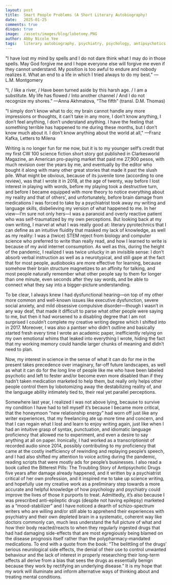 ```yaml
---
layout: post
title:  Smart People Problems (A Short Literary Autobiography)
date:   2025-01-25 
comments: true
disqus: true
image:  /assets/images/blog/lobotomy.PNG
author: Abby Nicole Yee
tags:   literary autobiography, psychiatry, psychology, antipsychotics
---
```


"I have lost my mind by spells and I do not dare think what I may do in those spells. May God forgive me and I hope everyone else will forgive me even if they cannot understand. My position is too awful to endure and nobody realizes it. What an end to a life in which I tried always to do my best." —L.M. Montgomery

"I, / like a river, / Have been turned aside by this harsh age. / I am a substitute. My life has flowed / Into another channel / And I do not recognize my shores." —Anna Akhmatova, “The fifth” (transl. D.M. Thomas) 
    
"I simply don’t know what to do; my brain cannot handle any more impressions or thoughts, it can’t take in any more, I don’t know anything, I don’t feel anything, I don’t understand anything. I have the feeling that something terrible has happened to me during these months, but I don’t know much about it. I don’t know anything about the world at all," —Franz Kafka, Letters to Milena
    
Writing is no longer fun for me now, but it is to my younger self’s credit that my first CW 100 science fiction short story got published in Clarkesworld Magazine, an American pro-paying market that paid me 27,900 pesos, with much revision over the years by me, and eventually by the editor who bought it along with many other great stories that made it past the slush pile. What might be obvious, because of its juvenile tone (according to one review), was that I wrote it in 2018, at the age of twenty, way before I lost interest in playing with words, before my playing took a destructive turn, and before I became equipped with more theory to notice everything about my reality and that of others’, and unfortunately, before brain damage from medications I was forced to take by a psychiatrist took away my writing and language skills, disbelieving my version of what happened to me. In her view—I’m sure not only hers—I was a paranoid and overly reactive patient who was self-traumatized by my own perceptions. But looking back at my own writing, I marvel at what I was really good at: literary pyrotechnics that I can define as an intuitive fluidity that masked my lack of knowledge, as well as my reality: I was a (twice) STEM reject from biology and computer science who preferred to write than really read, and how I learned to write is because of my avid internet consumption. As well as this, during the height of the pandemic, I realized I was twice unlucky in an invisible sense: I don’t absorb verbal instruction as well as a neurotypical, and still gape at the fact that for most people, audiobooks are more effective for learning, because somehow their brain structure magnetizes to an affinity for talking, and most people naturally remember what other people say to them for longer than one minute, even seconds after they say words, and be able to connect what they say into a bigger-picture understanding. 
    
To be clear, I always knew I had dysfunctional hearing—on top of my other more common and well-known issues like executive dysfunction, severe social anxiety, and mild obsessive compulsive disorder—though I wasn’t in any way deaf, that made it difficult to parse what other people were saying to me, but then it had worsened to a disabling degree that I am not surprised I couldn’t complete my creative writing degree which I shifted into in 2017. Moreover, I was also a pantser who didn’t outline and basically started fresh every time I wrote an academic paper, inefficiently relying on my own emotional whims that leaked into everything I wrote, hiding the fact that my working memory could handle larger chunks of meaning and didn’t need to plan. 

Now, my interest in science in the sense of what it can do for me in the present takes precedence over imaginary, far-off future landscapes, as well as what it can do for the long line of people like me who have been labeled psychotic and left to fester and/or become even more disabled than if they hadn’t taken medication marketed to help them, but really only helps other people control them by lobotomizing away the destabilizing reality of, and the language ability intimately tied to, their real yet parallel perceptions. 

Somewhere last year, I realized I was not above lying, because to survive my condition I have had to tell myself it’s because I became more critical, that the honeymoon “new relationship energy” had worn off just like any writer experiences, that my freelancing ate up more time and concern, and that I can regain what I lost and learn to enjoy writing again, just like when I had an intuitive grasp of syntax, punctuation, and idiomatic language proficiency that allowed me to experiment, and even a desire to say anything at all on paper. Ironically, I had worked as a transcriptionist of recorded audio since 2014, possibly contributing to my proficiency that came at the costly inefficiency of rewinding and replaying people’s speech, and I had also shifted my attention to voice acting during the pandemic, reading scripts that were mostly ads for people’s businesses. I also read a book called the Bitterest Pills: The Troubling Story of Antipsychotic Drugs five years after damage already happened, and it written by a psychiatrist critical of her own profession, and it inspired me to take up science writing, and hopefully use my creative work as a preliminary step towards a more accurate and helpful knowledge of how psychology and psychiatry could improve the lives of those it purports to treat. Admittedly, it’s also because I was prescribed anti-epileptic drugs (despite not having epilepsy) marketed as a “mood-stabilizer” and I have noticed a dearth of schizo-spectrum writers who are willing and/or still able to apprehend their experiences with psychiatry and their own depleted brain in a systematic, coherent way like doctors commonly can, much less understand the full picture of what and how their body reacted/reacts to when they regularly ingested drugs that had had damaging side-effects that are most egregiously being blamed on the disease prognosis itself rather than the polypharmacy-mandated medications. To end with a quote from the book: “The belittling of the drugs’ serious neurological side effects, the denial of their use to control unwanted behaviour and the lack of interest in properly researching their long-term effects all derive from a bias that sees the drugs as essentially benign because they work by rectifying an underlying disease.” It is my hope that my work will illuminate and inform alternative ways of thinking about and treating mental conditions. 
